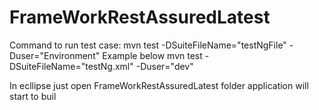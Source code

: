 # FrameWorkRestAssuredLatest
Command to run test case:
mvn test -DSuiteFileName="testNgFile" -Duser="Environment"
Example below
mvn test -DSuiteFileName="testNg.xml" -Duser="dev"

In ecllipse just open FrameWorkRestAssuredLatest folder application will start to buil
